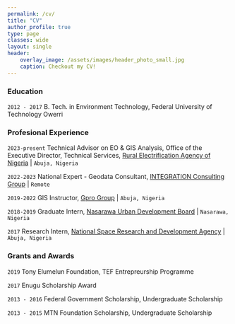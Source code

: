 ```yaml
---
permalink: /cv/
title: "CV"
author_profile: true
type: page
classes: wide
layout: single
header:
    overlay_image: /assets/images/header_photo_small.jpg
    caption: Checkout my CV!
---
```


### Education

`2012 - 2017`
B. Tech. in Environment Technology, Federal University of Technology Owerri


### Profesional Experience

`2023-present`
Technical Advisor on EO & GIS Analysis, Office of the Executive Director, Technical Services, [Rural Electrification Agency of Nigeria](https://rea.gov.ng/) | `Abuja, Nigeria`

`2022-2023`
National Expert - Geodata Consultant, [INTEGRATION Consulting Group](https://integration.org/environment-energy/) | `Remote`

`2019-2022`
GIS Instructor, [Gpro Group](https://goldenpro.group/) | `Abuja, Nigeria`

`2018-2019`
Graduate Intern, [Nasarawa Urban Development Board](https://nasarawastate.gov.ng/nasarawa-state-urban-development-board/) | `Nasarawa, Nigeria`

`2017`
Research Intern, [National Space Research and Development Agency](https://central.nasrda.gov.ng/) | `Abuja, Nigeria`


### Grants and Awards

`2019`
Tony Elumelun Foundation, TEF Entrepreurship Programme

`2017`
Enugu Scholarship Award

`2013 - 2016`
Federal Government Scholarship, Undergraduate Scholarship

`2013 - 2015`
MTN Foundation Scholarship, Undergraduate Scholarship


